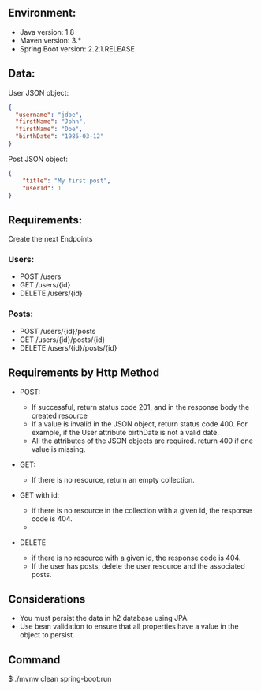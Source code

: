 ## Environment:

- Java version: 1.8
- Maven version: 3.*
- Spring Boot version: 2.2.1.RELEASE

## Data:
User JSON object:

```json
{
  "username": "jdoe",
  "firstName": "John",
  "firstName": "Doe",
  "birthDate": "1986-03-12"
}
```

Post JSON object:
```json
{
    "title": "My first post",
    "userId": 1
}
```

## Requirements:

Create the next Endpoints

### Users: 

- POST /users
- GET /users/{id}
- DELETE /users/{id}

### Posts:

- POST /users/{id}/posts
- GET /users/{id}/posts/{id}
- DELETE /users/{id}/posts/{id}

## Requirements by Http Method

* POST:
  - If successful, return status code 201, and in the response body the created resource
  - If a value is invalid in the JSON object, return status code 400. For example, if the User attribute birthDate is not a valid
    date.
  - All the attributes of the JSON objects are required. return 400 if one value is missing.
  
* GET:
  - If there is no resource, return an empty collection.
  
* GET with id:
  - if there is no resource in the collection with a given id, the response code is 404.
  - 
* DELETE
  - if there is no resource with a given id, the response code is 404.
  - If the user has posts, delete the user resource and the associated posts.

## Considerations

- You must persist the data in h2 database using JPA.
- Use bean validation to ensure that all properties have a value in the object to persist.

## Command

$ ./mvnw clean spring-boot:run



